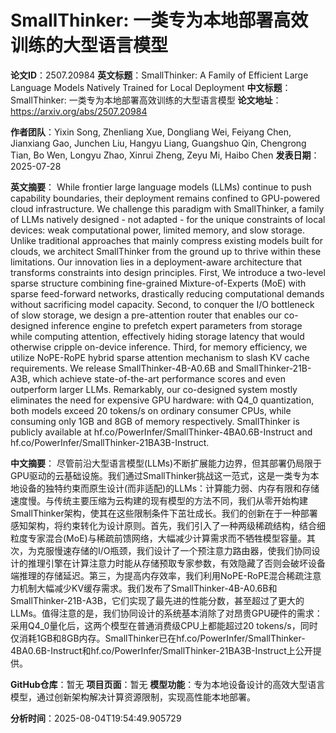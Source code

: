 # SmallThinker: 一类专为本地部署高效训练的大型语言模型

**论文ID**：2507.20984
**英文标题**：SmallThinker: A Family of Efficient Large Language Models Natively   Trained for Local Deployment
**中文标题**：SmallThinker: 一类专为本地部署高效训练的大型语言模型
**论文地址**：https://arxiv.org/abs/2507.20984

**作者团队**：Yixin Song, Zhenliang Xue, Dongliang Wei, Feiyang Chen, Jianxiang Gao, Junchen Liu, Hangyu Liang, Guangshuo Qin, Chengrong Tian, Bo Wen, Longyu Zhao, Xinrui Zheng, Zeyu Mi, Haibo Chen
**发表日期**：2025-07-28

**英文摘要**：
While frontier large language models (LLMs) continue to push capability
boundaries, their deployment remains confined to GPU-powered cloud
infrastructure. We challenge this paradigm with SmallThinker, a family of LLMs
natively designed - not adapted - for the unique constraints of local devices:
weak computational power, limited memory, and slow storage. Unlike traditional
approaches that mainly compress existing models built for clouds, we architect
SmallThinker from the ground up to thrive within these limitations. Our
innovation lies in a deployment-aware architecture that transforms constraints
into design principles. First, We introduce a two-level sparse structure
combining fine-grained Mixture-of-Experts (MoE) with sparse feed-forward
networks, drastically reducing computational demands without sacrificing model
capacity. Second, to conquer the I/O bottleneck of slow storage, we design a
pre-attention router that enables our co-designed inference engine to prefetch
expert parameters from storage while computing attention, effectively hiding
storage latency that would otherwise cripple on-device inference. Third, for
memory efficiency, we utilize NoPE-RoPE hybrid sparse attention mechanism to
slash KV cache requirements. We release SmallThinker-4B-A0.6B and
SmallThinker-21B-A3B, which achieve state-of-the-art performance scores and
even outperform larger LLMs. Remarkably, our co-designed system mostly
eliminates the need for expensive GPU hardware: with Q4_0 quantization, both
models exceed 20 tokens/s on ordinary consumer CPUs, while consuming only 1GB
and 8GB of memory respectively. SmallThinker is publicly available at
hf.co/PowerInfer/SmallThinker-4BA0.6B-Instruct and
hf.co/PowerInfer/SmallThinker-21BA3B-Instruct.

**中文摘要**：
尽管前沿大型语言模型(LLMs)不断扩展能力边界，但其部署仍局限于GPU驱动的云基础设施。我们通过SmallThinker挑战这一范式，这是一类专为本地设备的独特约束而原生设计(而非适配)的LLMs：计算能力弱、内存有限和存储速度慢。与传统主要压缩为云构建的现有模型的方法不同，我们从零开始构建SmallThinker架构，使其在这些限制条件下茁壮成长。我们的创新在于一种部署感知架构，将约束转化为设计原则。首先，我们引入了一种两级稀疏结构，结合细粒度专家混合(MoE)与稀疏前馈网络，大幅减少计算需求而不牺牲模型容量。其次，为克服慢速存储的I/O瓶颈，我们设计了一个预注意力路由器，使我们协同设计的推理引擎在计算注意力时能从存储预取专家参数，有效隐藏了否则会破坏设备端推理的存储延迟。第三，为提高内存效率，我们利用NoPE-RoPE混合稀疏注意力机制大幅减少KV缓存需求。我们发布了SmallThinker-4B-A0.6B和SmallThinker-21B-A3B，它们实现了最先进的性能分数，甚至超过了更大的LLMs。值得注意的是，我们协同设计的系统基本消除了对昂贵GPU硬件的需求：采用Q4_0量化后，这两个模型在普通消费级CPU上都能超过20 tokens/s，同时仅消耗1GB和8GB内存。SmallThinker已在hf.co/PowerInfer/SmallThinker-4BA0.6B-Instruct和hf.co/PowerInfer/SmallThinker-21BA3B-Instruct上公开提供。

**GitHub仓库**：暂无
**项目页面**：暂无
**模型功能**：专为本地设备设计的高效大型语言模型，通过创新架构解决计算资源限制，实现高性能本地部署。

**分析时间**：2025-08-04T19:54:49.905729
